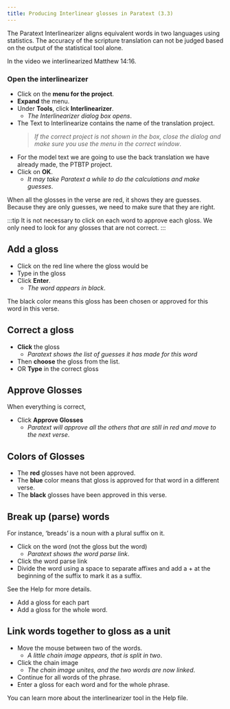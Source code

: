 ```yaml
---
title: Producing Interlinear glosses in Paratext (3.3)
---
```

The Paratext Interlinearizer aligns equivalent words in two languages using statistics. The accuracy of the scripture translation can not be judged based on the output of the statistical tool alone.

In the video we interlinearized Matthew 14:16.

### Open the interlinearizer

-  Click on the **menu for the project**.
-  **Expand** the menu.
-  Under **Tools**, click **Interlinearizer**.  
    -  *The Interlinearizer dialog box opens*.
-  The Text to Interlinearize contains the name of the translation project.  
   > *If the correct project is not shown in the box, close the dialog and make sure you use the menu in the correct window*.
-  For the model text we are going to use the back translation we have already made, the PTBTP project.
-  Click on **OK**.  
    -  *It may take Paratext a while to do the calculations and make guesses*.

When all the glosses in the verse are red, it shows they are guesses. Because they are only guesses, we need to make sure that they are right.

:::tip 
It is not necessary to click on each word to approve each gloss. We only need to look for any glosses that are not correct.
:::
## Add a gloss

-  Click on the red line where the gloss would be
-  Type in the gloss
-  Click **Enter**.  
    -  *The word appears in black*.

The black color means this gloss has been chosen or approved for this word in this verse.

## Correct a gloss

-  **Click** the gloss  
    -  *Paratext shows the list of guesses it has made for this word*
-  Then **choose** the gloss from the list.
-  OR **Type** in the correct gloss

## Approve Glosses

When everything is correct,

-  Click **Approve Glosses**  
    -  *Paratext will approve all the others that are still in red and move to the next verse*.

## Colors of Glosses

- The **red** glosses have not been approved.
- The **blue** color means that gloss is approved for that word in a different verse.
- The **black** glosses have been approved in this verse.

## Break up (parse) words

For instance, ‘breads’ is a noun with a plural suffix on it.

-  Click on the word (not the gloss but the word)  
    -  *Paratext shows the word parse link*.
-  Click the word parse link
-  Divide the word using a space to separate affixes and add a + at the beginning of the suffix to mark it as a suffix.

See the Help for more details.

-  Add a gloss for each part
-  Add a gloss for the whole word.

## Link words together to gloss as a unit

-  Move the mouse between two of the words.  
    -  *A little chain image appears, that is split in two*.
-  Click the chain image  
    -  *The chain image unites, and the two words are now linked*.
-  Continue for all words of the phrase.
-  Enter a gloss for each word and for the whole phrase.

You can learn more about the interlinearizer tool in the Help file.

